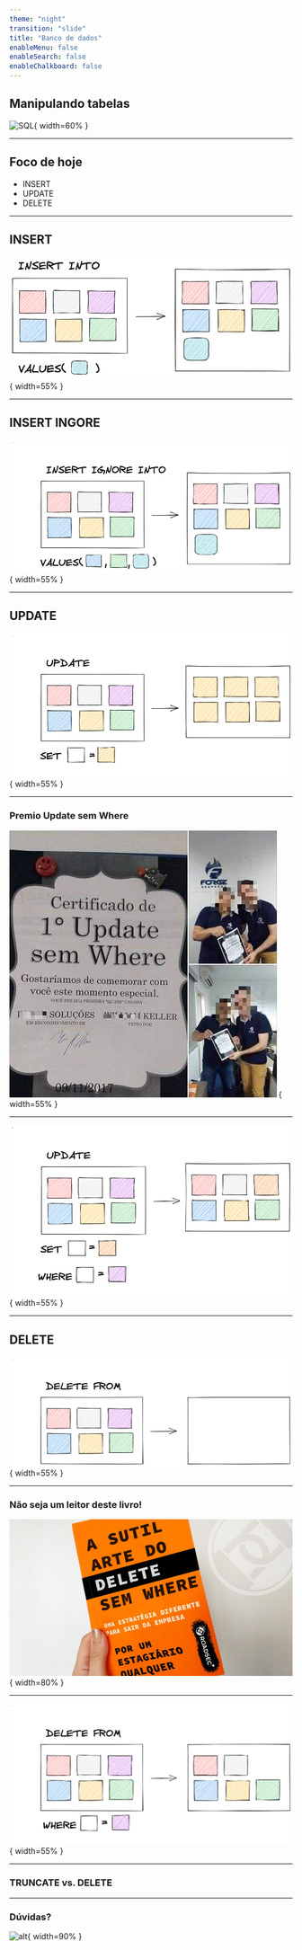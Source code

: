 ```yaml
---
theme: "night"
transition: "slide"
title: "Banco de dados"
enableMenu: false
enableSearch: false
enableChalkboard: false
---
```


## Manipulando tabelas

![SQL](https://www.dataquest.io/wp-content/uploads/2019/08/sql-insert.jpg){ width=60% }

---

## Foco de hoje

- INSERT
- UPDATE
- DELETE

---

## INSERT

![SQL](./images/INSERT_INTO.png){ width=55% }

---

## INSERT INGORE

![SQL](./images/INSERT_IGNORE.png){ width=55% }


---

## UPDATE

![SQL](./images/UPDATE.png){ width=55% }

---

### Premio Update sem Where

![SQL](./images/update-sem-where.jpeg){ width=55% }

---

![SQL](./images/UPDATE_WHERE.png){ width=55% }

---

## DELETE

![SQL](./images/DELETE_FROM.png){ width=55% }

---

### Não seja um leitor deste livro!

![SQL](./images/delete-sem-where.jpeg){ width=80% }

---

![SQL](./images/DELETE_FROM_WHERE.png){ width=55% }

---

### TRUNCATE vs. DELETE

---

### Dúvidas?

![alt](https://media3.giphy.com/media/3o6MbudLhIoFwrkTQY/giphy.gif?cid=790b76117789c6161150915091725a365bdeac4e06fd01cd&rid=giphy.gif&ct=g){ width=90% }
